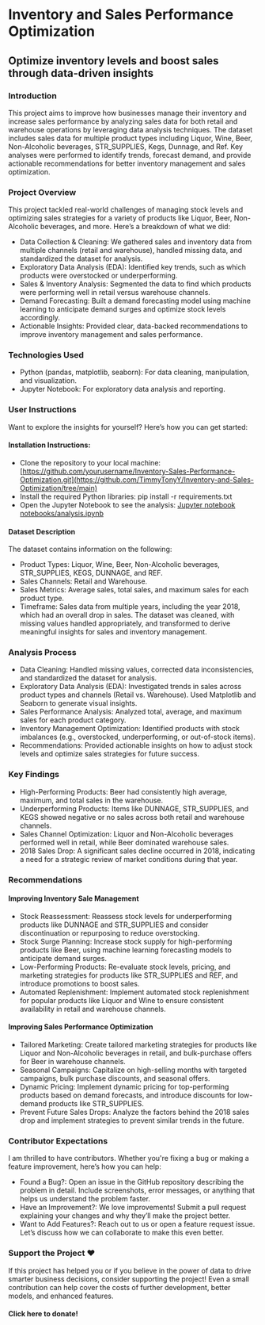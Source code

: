 # Inventory and Sales Performance Optimization
## Optimize inventory levels and boost sales through data-driven insights
### Introduction
This project aims to improve how businesses manage their inventory and increase sales performance by analyzing sales data for both retail and warehouse operations by leveraging data analysis techniques. The dataset includes sales data for multiple product types including Liquor, Wine, Beer, Non-Alcoholic beverages, STR_SUPPLIES, Kegs, Dunnage, and Ref. Key analyses were performed to identify trends, forecast demand, and provide actionable recommendations for better inventory management and sales optimization. 
### Project Overview
This project tackled real-world challenges of managing stock levels and optimizing sales strategies for a variety of products like Liquor, Beer, Non-Alcoholic beverages, and more. Here’s a breakdown of what we did:
* Data Collection & Cleaning: We gathered sales and inventory data from multiple channels (retail and warehouse), handled missing data, and standardized the dataset for analysis.
* Exploratory Data Analysis (EDA): Identified key trends, such as which products were overstocked or underperforming.
* Sales & Inventory Analysis: Segmented the data to find which products were performing well in retail versus warehouse channels.
* Demand Forecasting: Built a demand forecasting model using machine learning to anticipate demand surges and optimize stock levels accordingly.
* Actionable Insights: Provided clear, data-backed recommendations to improve inventory management and sales performance.
### Technologies Used
* Python (pandas, matplotlib, seaborn): For data cleaning, manipulation, and visualization.
* Jupyter Notebook: For exploratory data analysis and reporting.
### User Instructions
Want to explore the insights for yourself? Here’s how you can get started:
#### Installation Instructions:
* Clone the repository to your local machine: [https://github.com/yourusername/Inventory-Sales-Performance-Optimization.git](https://github.com/TimmyTonyY/Inventory-and-Sales-Optimization/tree/main)
* Install the required Python libraries: pip install -r requirements.txt
* Open the Jupyter Notebook to see the analysis: [Jupyter notebook notebooks/analysis.ipynb](https://github.com/TimmyTonyY/Inventory-and-Sales-Optimization/blob/main/Inventory_Optimize.ipynb)
#### Dataset Description
The dataset contains information on the following:
* Product Types: Liquor, Wine, Beer, Non-Alcoholic beverages, STR_SUPPLIES, KEGS, DUNNAGE, and REF.
* Sales Channels: Retail and Warehouse.
* Sales Metrics: Average sales, total sales, and maximum sales for each product type.
* Timeframe: Sales data from multiple years, including the year 2018, which had an overall drop in sales.
The dataset was cleaned, with missing values handled appropriately, and transformed to derive meaningful insights for sales and inventory management.
### Analysis Process
* Data Cleaning: Handled missing values, corrected data inconsistencies, and standardized the dataset for analysis.
* Exploratory Data Analysis (EDA): Investigated trends in sales across product types and channels (Retail vs. Warehouse). Used Matplotlib and Seaborn to generate visual insights.
* Sales Performance Analysis: Analyzed total, average, and maximum sales for each product category.
* Inventory Management Optimization: Identified products with stock imbalances (e.g., overstocked, underperforming, or out-of-stock items).
* Recommendations: Provided actionable insights on how to adjust stock levels and optimize sales strategies for future success.
### Key Findings
* High-Performing Products: Beer had consistently high average, maximum, and total sales in the warehouse.
*	Underperforming Products: Items like DUNNAGE, STR_SUPPLIES, and KEGS showed negative or no sales across both retail and warehouse channels.
*	Sales Channel Optimization: Liquor and Non-Alcoholic beverages performed well in retail, while Beer dominated warehouse sales.
*	2018 Sales Drop: A significant sales decline occurred in 2018, indicating a need for a strategic review of market conditions during that year.
### Recommendations
#### Improving Inventory Sale Management
* Stock Reassessment: Reassess stock levels for underperforming products like DUNNAGE and STR_SUPPLIES and consider discontinuation or repurposing to reduce overstocking.
* Stock Surge Planning: Increase stock supply for high-performing products like Beer, using machine learning forecasting models to anticipate demand surges.
* Low-Performing Products: Re-evaluate stock levels, pricing, and marketing strategies for products like STR_SUPPLIES and REF, and introduce promotions to boost sales.
* Automated Replenishment: Implement automated stock replenishment for popular products like Liquor and Wine to ensure consistent availability in retail and warehouse channels.
#### Improving Sales Performance Optimization
* Tailored Marketing: Create tailored marketing strategies for products like Liquor and Non-Alcoholic beverages in retail, and bulk-purchase offers for Beer in warehouse channels.
* Seasonal Campaigns: Capitalize on high-selling months with targeted campaigns, bulk purchase discounts, and seasonal offers.
* Dynamic Pricing: Implement dynamic pricing for top-performing products based on demand forecasts, and introduce discounts for low-demand products like STR_SUPPLIES.
* Prevent Future Sales Drops: Analyze the factors behind the 2018 sales drop and implement strategies to prevent similar trends in the future.
### Contributor Expectations
I am thrilled to have contributors. Whether you're fixing a bug or making a feature improvement, here’s how you can help:
*	Found a Bug?: Open an issue in the GitHub repository describing the problem in detail. Include screenshots, error messages, or anything that helps us understand the problem faster.
*	Have an Improvement?: We love improvements! Submit a pull request explaining your changes and why they’ll make the project better.
*	Want to Add Features?: Reach out to us or open a feature request issue. Let’s discuss how we can collaborate to make this even better.
### Support the Project ❤️
If this project has helped you or if you believe in the power of data to drive smarter business decisions, consider supporting the project! Even a small contribution can help cover the costs of further development, better models, and enhanced features.
#### Click here to donate!
